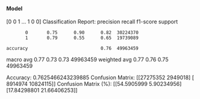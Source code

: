 #### Model
[0 0 1 ... 1 0 0]
Classification Report:
              precision    recall  f1-score   support

           0       0.75      0.90      0.82  30224370
           1       0.79      0.55      0.65  19739089

    accuracy                           0.76  49963459
   macro avg       0.77      0.73      0.73  49963459
weighted avg       0.77      0.76      0.75  49963459

Accuracy: 0.7625466243239885
Confusion Matrix:
[[27275352  2949018]
 [ 8914974 10824115]]
Confusion Matrix (%):
[[54.5905999   5.90234956]
 [17.84298801 21.66406253]]

